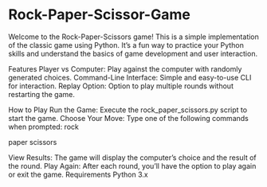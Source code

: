 # Rock-Paper-Scissor-Game

Welcome to the Rock-Paper-Scissors game! This is a simple implementation of the classic game using Python. It’s a fun way to practice your Python skills and understand the basics of game development and user interaction.

Features
Player vs Computer: Play against the computer with randomly generated choices.
Command-Line Interface: Simple and easy-to-use CLI for interaction.
Replay Option: Option to play multiple rounds without restarting the game.

How to Play
Run the Game: Execute the rock_paper_scissors.py script to start the game.
Choose Your Move: Type one of the following commands when prompted:
rock


paper
scissors

View Results: The game will display the computer’s choice and the result of the round.
Play Again: After each round, you’ll have the option to play again or exit the game.
Requirements
Python 3.x
